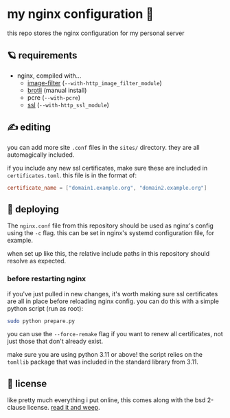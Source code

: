 # my nginx configuration 🌸
this repo stores the nginx configuration for my personal server

## 🪐 requirements
* nginx, compiled with...
    * [image-filter](https://nginx.org/en/docs/http/ngx_http_image_filter_module.html) (`--with-http_image_filter_module`)
    * [brotli](https://github.com/google/ngx_brotli) (manual install)
    * pcre (`--with-pcre`)
    * [ssl](https://nginx.org/en/docs/http/ngx_http_ssl_module.html) (`--with-http_ssl_module`)

## ✍️ editing
you can add more site `.conf` files in the `sites/` directory. they are all automagically included.

if you include any new ssl certificates, make sure these are included in `certificates.toml`. this file is in the format of:
```toml
certificate_name = ["domain1.example.org", "domain2.example.org"]
```

## 🚀 deploying
The `nginx.conf` file from this repository should be used as nginx's config using the `-c` flag. this can be set in nginx's systemd configuration file, for example.

when set up like this, the relative include paths in this repository should resolve as expected.

### before restarting nginx
if you've just pulled in new changes, it's worth making sure ssl certificates are all in place before reloading nginx config. you can do this with a simple python script (run as root):

```bash
sudo python prepare.py
```

you can use the `--force-remake` flag if you want to renew all certificates, not just those that don't already exist.

make sure you are using python 3.11 or above! the script relies on the `tomllib` package that was included in the standard library from 3.11.

## 🐬 license
like pretty much everything i put online, this comes along with the bsd 2-clause license. [read it and weep](LICENSE).
